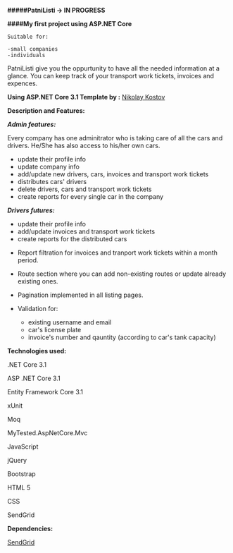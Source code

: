**#####PatniListi -> IN PROGRESS**

**####My first project using ASP.NET Core**

    Suitable for:
    
    -small companies
    -individuals

PatniListi give you the oppurtunity to have all the needed information at a glance.
You can keep track of your transport work tickets, invoices and expences.

**Using ASP.NET Core 3.1 Template by :**
[Nikolay Kostov](https://github.com/NikolayIt/)

**Description and Features:**

***Admin features:***

Every company has one adminitrator who is taking care of all the cars and drivers. He/She has also access to his/her own cars. 

  - update their profile info
  - update company info
  - add/update new drivers, cars, invoices and transport work tickets
  - distributes cars' drivers
  - delete drivers, cars and transport work tickets
  - create reports for every single car in the company
	
***Drivers futures:***

  - update their profile info
  - add/update invoices and transport work tickets
  - create reports for the distributed cars
  
+ Report filtration for invoices and tranport work tickets within a month period.
+ Route section where you can add non-existing routes or update already existing ones.
+ Pagination implemented in all listing pages.
+ Validation for:

  - existing username and email
  - car's license plate
  - invoice's number and qauntity (according to car's tank capacity)

**Technologies used:**

.NET Core 3.1

ASP .NET Core 3.1

Entity Framework Core 3.1

xUnit

Moq

MyTested.AspNetCore.Mvc

JavaScript

jQuery

Bootstrap

HTML 5

CSS

SendGrid

**Dependencies:**

[SendGrid](https://sendgrid.com/)
